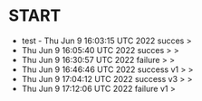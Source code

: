 # START
- test - Thu Jun  9 16:03:15 UTC 2022 succes  > 
- Thu Jun  9 16:05:40 UTC 2022 succes > > 
- Thu Jun  9 16:30:57 UTC 2022 failure > > 
- Thu Jun  9 16:46:46 UTC 2022 success v1 > > 
- Thu Jun  9 17:04:12 UTC 2022 success v3 >  > 
- Thu Jun  9 17:12:06 UTC 2022 failure v1 >


